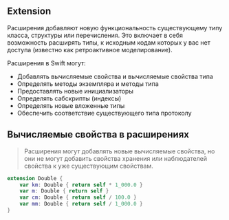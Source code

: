  ## Extension

Расширения добавляют новую функциональность существующему типу класса, структуры или перечисления. Это включает в себя возможность расширять типы, к исходным кодам которых у вас нет доступа (известно как ретроактивное моделирование). 

Расширения в Swift могут:
 - Добавлять вычисляемые свойства и вычисляемые свойства типа
 - Определять методы экземпляра и методы типа
 - Предоставлять новые инициализаторы
 - Определять сабскрипты (индексы)
 - Определять новые вложенные типы
 - Обеспечить соответствие существующего типа протоколу

## Вычисляемые свойства в расширениях
> Расширения могут добавлять новые вычисляемые свойства, но они не могут добавить свойства хранения или наблюдателей свойства к уже существующим свойствам.
```swift
extension Double {
    var km: Double { return self * 1_000.0 }
    var m: Double { return self }
    var cm: Double { return self / 100.0 }
    var mm: Double { return self / 1_000.0 }
}
```
